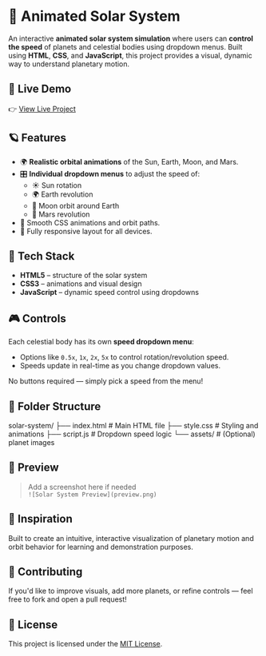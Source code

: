# 🌌 Animated Solar System

An interactive **animated solar system simulation** where users can **control the speed** of planets and celestial bodies using dropdown menus. Built using **HTML**, **CSS**, and **JavaScript**, this project provides a visual, dynamic way to understand planetary motion.

## 🔗 Live Demo

👉 [View Live Project](https://solar-system-ten-azure.vercel.app/)

## 🪐 Features

- 🌍 **Realistic orbital animations** of the Sun, Earth, Moon, and Mars.
- 🎛️ **Individual dropdown menus** to adjust the speed of:
  - ☀️ Sun rotation
  - 🌍 Earth revolution
  - 🌙 Moon orbit around Earth
  - 🔴 Mars revolution
- 💫 Smooth CSS animations and orbit paths.
- 📱 Fully responsive layout for all devices.

## 🧪 Tech Stack

- **HTML5** – structure of the solar system
- **CSS3** – animations and visual design
- **JavaScript** – dynamic speed control using dropdowns

## 🎮 Controls

Each celestial body has its own **speed dropdown menu**:
- Options like `0.5x`, `1x`, `2x`, `5x` to control rotation/revolution speed.
- Speeds update in real-time as you change dropdown values.

No buttons required — simply pick a speed from the menu!

## 📁 Folder Structure
solar-system/
├── index.html # Main HTML file
├── style.css # Styling and animations
├── script.js # Dropdown speed logic
└── assets/ # (Optional) planet images

## 📸 Preview

> Add a screenshot here if needed  
`![Solar System Preview](preview.png)`

## 🧠 Inspiration

Built to create an intuitive, interactive visualization of planetary motion and orbit behavior for learning and demonstration purposes.

## 🤝 Contributing

If you'd like to improve visuals, add more planets, or refine controls — feel free to fork and open a pull request!

## 📄 License

This project is licensed under the [MIT License](LICENSE).

